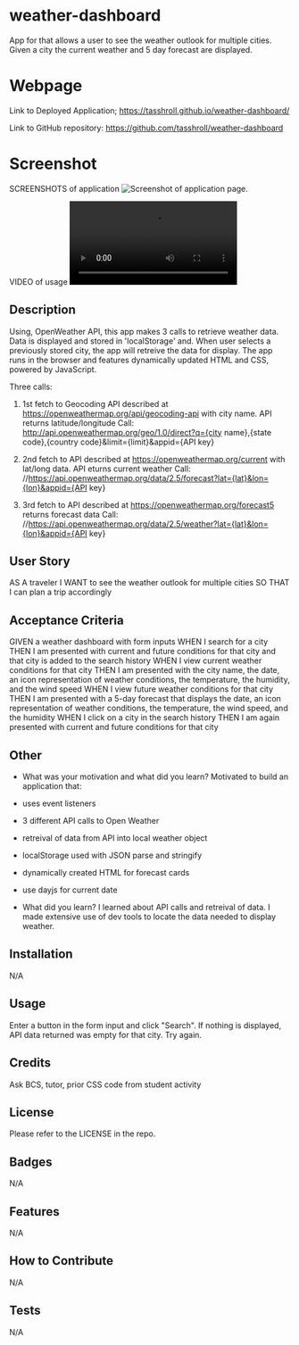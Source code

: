 # weather-dashboard

App for that allows a user to see the weather outlook for multiple cities. Given a city the current weather and 5 day forecast are displayed.

# Webpage
Link to Deployed Application;
https://tasshroll.github.io/weather-dashboard/

Link to GitHub repository:
https://github.com/tasshroll/weather-dashboard


# Screenshot
SCREENSHOTS of application
![Screenshot of application page.](Assets/img/daily-planner.png)

VIDEO of usage
![Video of application use](Assets/img/daily-planner-video.mp4)



## Description
Using, OpenWeather API, this app makes 3 calls to retrieve weather data. Data is displayed and stored in 'localStorage' and. When user selects a previously stored city, the app will retreive the data for display. The app runs in the browser and features dynamically updated HTML and CSS, powered by JavaScript.

Three calls:
1) 1st fetch to Geocoding API described at https://openweathermap.org/api/geocoding-api 
with city name. API returns latitude/longitude
Call: http://api.openweathermap.org/geo/1.0/direct?q={city name},{state code},{country code}&limit={limit}&appid={API key}

2) 2nd fetch to API described at https://openweathermap.org/current
with lat/long data. API eturns current weather
     Call:  //https://api.openweathermap.org/data/2.5/forecast?lat={lat}&lon={lon}&appid={API key}

3) 3rd fetch to API described at https://openweathermap.org/forecast5 returns forecast data
    Call: //https://api.openweathermap.org/data/2.5/weather?lat={lat}&lon={lon}&appid={API key}

## User Story

AS A traveler
I WANT to see the weather outlook for multiple cities
SO THAT I can plan a trip accordingly

## Acceptance Criteria

GIVEN a weather dashboard with form inputs
WHEN I search for a city
THEN I am presented with current and future conditions for that city and that city is added to the search history
WHEN I view current weather conditions for that city
THEN I am presented with the city name, the date, an icon representation of weather conditions, the temperature, the humidity, and the wind speed
WHEN I view future weather conditions for that city
THEN I am presented with a 5-day forecast that displays the date, an icon representation of weather conditions, the temperature, the wind speed, and the humidity
WHEN I click on a city in the search history
THEN I am again presented with current and future conditions for that city

## Other

- What was your motivation and what did you learn? 
Motivated to build an application that:
- uses event listeners
- 3 different API calls to Open Weather
- retreival of data from API into local weather object
- localStorage used with JSON parse and stringify
- dynamically created HTML for forecast cards
- use dayjs for current date

- What did you learn?
I learned about API calls and retreival of data. I made extensive use of dev tools to locate the data needed to display weather.

## Installation 
N/A

## Usage
Enter a button in the form input and click "Search".
If nothing is displayed, API data returned was empty for that city. Try again.

## Credits
Ask BCS, tutor, prior CSS code from student activity

## License
Please refer to the LICENSE in the repo.

## Badges
N/A

## Features
N/A

## How to Contribute
N/A

## Tests
N/A